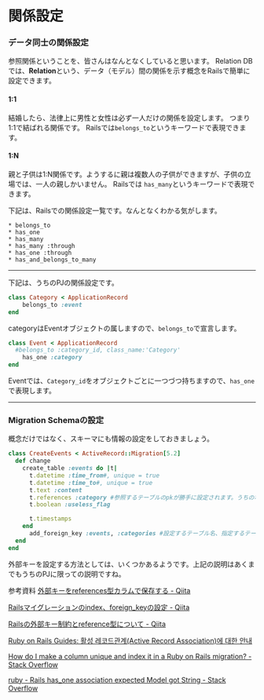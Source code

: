 # 関係設定
### データ同士の関係設定
参照関係ということを、皆さんはなんとなくしていると思います。
Relation DBでは、**Relation**という、データ（モデル）間の関係を示す概念をRailsで簡単に設定できます。

#### 1:1
結婚したら、法律上に男性と女性は必ず一人だけの関係を設定します。
つまり1:1で結ばれる関係です。
Railsでは`belongs_to`というキーワードで表現できます。

#### 1:N
親と子供は1:N関係です。ようするに親は複数人の子供ができますが、子供の立場では、一人の親しかいません。
Railsでは `has_many`というキーワードで表現できます。

下記は、Railsでの関係設定一覧です。なんとなくわかる気がします。
```
* belongs_to
* has_one
* has_many
* has_many :through
* has_one :through
* has_and_belongs_to_many
```

- - - -

下記は、うちのPJの関係設定です。
```ruby
class Category < ApplicationRecord
    belongs_to :event
end

```

categoryはEventオブジェクトの属しますので、`belongs_to`で宣言します。
```ruby
class Event < ApplicationRecord
  #belongs_to :category_id, class_name:'Category'
	has_one :category
end

```
Eventでは、`Category_id`をオブジェクトごとに一つづつ持ちますので、`has_one`で表現します。

- - - -
### Migration Schemaの設定
概念だけではなく、スキーマにも情報の設定をしておきましょう。
```ruby
class CreateEvents < ActiveRecord::Migration[5.2]
  def change
    create_table :events do |t|
      t.datetime :time_from#, unique = true
      t.datetime :time_to#, unique = true
      t.text :content
      t.references :category #参照するテーブルのpkが勝手に設定されます。うちの場合はcategory.idです。
      t.boolean :useless_flag

      t.timestamps
    end
      add_foreign_key :events, :categories #設定するテーブル名、指定するテーブル名
  end
end
```

外部キーを設定する方法としては、いくつかあるようです。上記の説明はあくまでもうちのPJに限っての説明ですね。



参考資料
[外部キーをreferences型カラムで保存する - Qiita](https://qiita.com/sinagaki58/items/7edea51ef00e393834ca)

[Railsマイグレーションのindex、foreign_keyの設定 - Qiita](https://qiita.com/shitake4/items/2f08c0d9b13d090c6071)

[Railsの外部キー制約とreference型について - Qiita](https://qiita.com/ryouzi/items/2682e7e8a86fd2b1ae47)

[Ruby on Rails Guides: 활성 레코드관계(Active Record Association)에 대한 안내](https://rubykr.github.io/rails_guides/association_basics.html)

[How do I make a column unique and index it in a Ruby on Rails migration? - Stack Overflow](https://stackoverflow.com/questions/1449459/how-do-i-make-a-column-unique-and-index-it-in-a-ruby-on-rails-migration)

[ruby - Rails has_one association expected Model got String - Stack Overflow](https://stackoverflow.com/questions/36571277/rails-has-one-association-expected-model-got-string)





